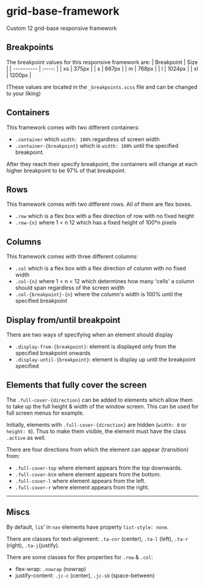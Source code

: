 # grid-base-framework

Custom 12 grid-base responsive framework

## Breakpoints

The breakpoint values for this responsive framework are:
| Breakpoint | Size |
| ---------- | :----: |
| xs | 375px |
| s | 667px |
| m | 768px |
| l | 1024px |
| xl | 1200px |

(These values are located in the `_breakpoints.scss` file and can be changed to your liking)

## Containers

This framework comes with two different containers:

- `.container` which `width: 100%` regardless of screen width
- `.container-{breakpoint}` which is `width: 100%` until the specified breakpoint.

After they reach their specify breakpoint, the containers will change at each higher breakpoint to be 97% of that breakpoint.

## Rows

This framework comes with two different rows. All of them are flex boxes.

- `.row` which is a flex box with a flex direction of row with no fixed height
- `.row-{n}` where 1 < n 12 which has a fixed height of 100\*n pixels

## Columns

This framework comes with three different columns:

- `.col` which is a flex box with a flex direction of column with no fixed width
- `.col-{n}` where 1 < n < 12 which determines how many 'cells' a column should span regardless of the screen width
- `.col-{breakpoint}-{n}` where the column's width is 100% until the specified breakpoint

## Display from/until breakpoint

There are two ways of specifying when an element should display

- `.display-from-{breakpoint}`: element is displayed only from the specified breakpoint onwards
- `.display-until-{breakpoint}`: element is display up until the breakpoint specified

## Elements that fully cover the screen

The `.full-cover-{direction}` can be added to elements which allow them to take up the full height & width of the window screen. This can be used for full screen menus for example.

Initially, elements with `.full-cover-{direction}` are hidden (`width: 0` or `height: 0`). Thus to make them visible, the element must have the class `.active` as well.

There are four directions from which the element can appear (transition) from:

- `.full-cover-top` where element appears from the top downwards.
- `.full-cover-btm` where element appears from the bottom.
- `.full-cover-l` where element appears from the left.
- `.full-cover-r` where element appears from the right.

---

## Miscs

By default, `li`s' in `nav` elements have property `list-style: none`.

There are classes for text-alignment: `.ta-cnr` (center), `.ta-l` (left), `.ta-r` (right), `.ta-j`(justify).

There are some classes for flex properties for `.row` & `.col`:

- flex-wrap: `.nowrap` (nowrap)
- justify-content: `.jc-c` (center), `.jc-sb` (space-between)
